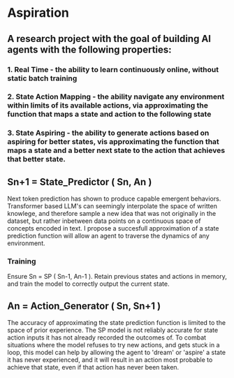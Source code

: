 # Aspiration

## A research project with the goal of building AI agents with the following properties:
### 1. Real Time - the ability to learn continuously online, without static batch training
### 2. State Action Mapping - the ability navigate any environment within limits of its available actions, via approximating the function that maps a state and action to the following state
### 3. State Aspiring - the ability to generate actions based on aspiring for better states, vis approximating the function that maps a state and a better next state to the action that achieves that better state.

## Sn+1 = State_Predictor ( Sn, An )
Next token prediction has shown to produce capable emergent behaviors. Transformer based LLM's can seemingly interpolate the space of written knowlege, and therefore sample a new idea that was not originally in the dataset, but rather inbetween data points on a continuous space of concepts encoded in text. I propose a succesfull approximation of a state prediction function will allow an agent to traverse the dynamics of any environment.
### Training
Ensure Sn = SP ( Sn-1, An-1 ). Retain previous states and actions in memory, and train the model to correctly output the current state.

## An = Action_Generator ( Sn, Sn+1 )
The accuracy of approximating the state prediction function is limited to the space of prior experience. The SP model is not reliably accurate for state action inputs it has not already recorded the outcomes of. To combat situations where the model refuses to try new actions, and gets stuck in a loop, this model can help by allowing the agent to 'dream' or 'aspire' a state it has never experienced, and it will result in an action most probable to achieve that state, even if that action has never been taken.
